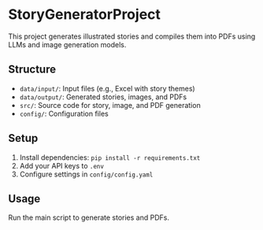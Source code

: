 # StoryGeneratorProject

This project generates illustrated stories and compiles them into PDFs using LLMs and image generation models.

## Structure
- `data/input/`: Input files (e.g., Excel with story themes)
- `data/output/`: Generated stories, images, and PDFs
- `src/`: Source code for story, image, and PDF generation
- `config/`: Configuration files

## Setup
1. Install dependencies: `pip install -r requirements.txt`
2. Add your API keys to `.env`
3. Configure settings in `config/config.yaml`

## Usage
Run the main script to generate stories and PDFs.
